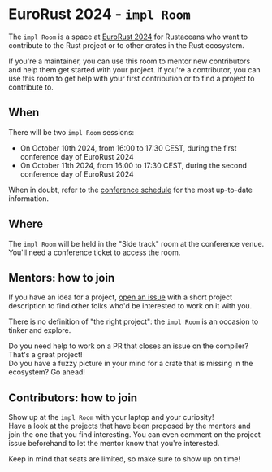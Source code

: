 # EuroRust 2024 - `impl Room`

The `impl Room` is a space at [EuroRust 2024](https://eurorust.eu/) for Rustaceans who want to contribute to the 
Rust project or to other crates in the Rust ecosystem.  

If you're a maintainer, you can use this room to mentor new contributors and help them get started with your project.
If you're a contributor, you can use this room to get help with your first contribution or to find a project to contribute to.

## When

There will be two `impl Room` sessions:

- On October 10th 2024, from 16:00 to 17:30 CEST, during the first conference day of EuroRust 2024
- On October 11th 2024, from 16:00 to 17:30 CEST, during the second conference day of EuroRust 2024

When in doubt, refer to the [conference schedule](https://eurorust.eu/schedule/) for the most up-to-date information.

## Where

The `impl Room` will be held in the "Side track" room at the conference venue.  
You'll need a conference ticket to access the room.

## Mentors: how to join 

If you have an idea for a project, [open an issue](https://github.com/mainmatter/eurorust-2024-impl-Room/issues/new?assignees=&labels=project%2C+open&template=project-proposal.md&title=%5BProject+proposal%5D+%3CName+of+the+project%3E) 
with a short project description to find other folks who'd be interested to work on it with you.  

There is no definition of "the right project": the `impl Room` is an occasion to tinker and explore.

Do you need help to work on a PR that closes an issue on the compiler? That's a great project!  
Do you have a fuzzy picture in your mind for a crate that is missing in the ecosystem? Go ahead!

## Contributors: how to join 

Show up at the `impl Room` with your laptop and your curiosity!  
Have a look at the projects that have been proposed by the mentors and join the one that you find interesting.
You can even comment on the project issue beforehand to let the mentor know that you're interested.

Keep in mind that seats are limited, so make sure to show up on time!